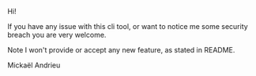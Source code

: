 Hi!

If you have any issue with this cli tool, or want to notice me some security breach you are very welcome.

Note I won't provide or accept any new feature, as stated in README.

Mickaël Andrieu
